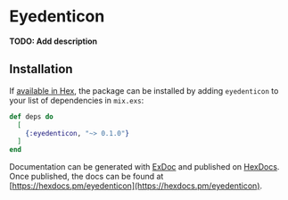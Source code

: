 # Eyedenticon

**TODO: Add description**

## Installation

If [available in Hex](https://hex.pm/docs/publish), the package can be installed
by adding `eyedenticon` to your list of dependencies in `mix.exs`:

```elixir
def deps do
  [
    {:eyedenticon, "~> 0.1.0"}
  ]
end
```

Documentation can be generated with [ExDoc](https://github.com/elixir-lang/ex_doc)
and published on [HexDocs](https://hexdocs.pm). Once published, the docs can
be found at [https://hexdocs.pm/eyedenticon](https://hexdocs.pm/eyedenticon).

